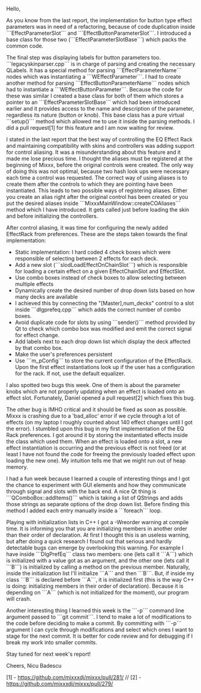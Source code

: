 Hello,

As you know from the last report, the implementation for button type
effect parameters was in need of a refactoring, because of code
duplication inside \`\`\`EffectParameterSlot\`\`\` and
\`\`\`EffectButtonParameterSlot\`\`\`. I introduced a base class for
those two (\`\`\`EffectParameterSlotBase\`\`\`) which packs the common
code.

The final step was displaying labels for button parameters too.
\`\`\`legacyskinparser.cpp\`\`\` is in charge of parsing and creating
the necessary QLabels. It has a special method for parsing
\`\`\`EffectParameterName\`\`\` nodes which was instantiating a
\`\`\`WEffectParameter\`\`\`. I had to create another method for parsing
\`\`\`EffectButtonParameterName\`\`\` nodes which had to instantiate a
\`\`\`WEffectButtonParameter\`\`\`. Because the code for these was
similar I created a base class for both of them which stores a pointer
to an \`\`\`EffectParameterSlotBase\`\`\` which had been introduced
earlier and it provides access to the name and description of the
parameter, regardless its nature (button or knob). This base class has a
pure virtual \`\`\`setup()\`\`\` method which allowed me to use it
inside the parsing methods. I did a pull request\[1\] for this feature
and I am now waiting for review.

I stated in the last report that the best way of controlling the EQ
Effect Rack and maintaining compatibility with skins and controllers was
adding support for control aliasing. It was a misunderstanding about
this feature and it made me lose precious time. I thought the aliases
must be registered at the beginning of Mixxx, before the original
controls were created. The only way of doing this was not optimal,
because two hash look ups were necessary each time a control was
requested. The correct way of using aliases is to create them after the
controls to which they are pointing have been instantiated. This leads
to two possible ways of registering aliases. Either you create an alias
right after the original control has been created or you put the desired
aliases inside \`\`\`MixxxMainWindow::createCOAliases\`\`\` method which
I have introduced. It gets called just before loading the skin and
before initializing the controllers.

After control aliasing, it was time for configuring the newly added
EffectRack from preferences. These are the steps taken towards the final
implementation:

  - Static implementation: I hard coded 4 check boxes which were
    responsible of selecting between 2 effects for each deck.
  - Add a new slot (\`\`\`slodLoadEffectOnChainSlot\`\`\`) which is
    responsible for loading a certain effect on a given EffectChainSlot
    and EffectSlot.
  - Use combo boxes instead of check boxes to allow selecting between
    multiple effects
  - Dynamically create the desired number of drop down lists based on
    how many decks are available
  - I achieved this by connecting the "\[Master\],num\_decks" control to
    a slot inside \`\`\`dlgprefeq.cpp\`\`\` which adds the correct
    number of combo boxes.
  - Avoid duplicate code for slots by using \`\`\`sender()\`\`\` method
    provided by Qt to check which combo box was modified and emit the
    correct signal for effect change.
  - Add labels next to each drop down list which display the deck
    affected by that combo box.
  - Make the user's preferences persistent
  - Use \`\`\`m\_pConfig\`\`\` to store the current configuration of the
    EffectRack. Upon the first effect instantiations look up if the user
    has a configuration for the rack. If not, use the default equalizer.

I also spotted two bugs this week. One of them is about the parameter
knobs which are not properly updating when an effect is loaded onto an
effect slot. Fortunately, Daniel opened a pull request\[2\] which fixes
this bug.

The other bug is IMHO critical and it should be fixed as soon as
possible. Mixxx is crashing due to a 'bad\_alloc' error if we cycle
through a lot of effects (on my laptop I roughly counted about 140
effect changes until I got the error). I stumbled upon this bug in my
first implementation of the EQ Rack preferences. I got around it by
storing the instantiated effects inside the class which used them. When
an effect is loaded onto a slot, a new effect instantiation is occurring
and the previous effect is not freed (or at least I have not found the
code for freeing the previously loaded effect upon loading the new one).
My intuition tells me that we might run out of heap memory.

I had a fun week because I learned a couple of interesting things and I
got the chance to experiment with GUI elements and how they communicate
through signal and slots with the back end. A nice Qt thing is
\`\`\`QComboBox::addItems()\`\`\` which is taking a list of QStrings and
adds those strings as separate options of the drop down list. Before
finding this method I added each entry manually inside a
\`\`\`foreach\`\`\` loop.

Playing with initialization lists in C++ I got a -Wreorder warning at
compile time. It is informing you that you are initializing members in
another order than their order of declaration. At first I thought this
is an useless warning, but after doing a quick research I found out that
serious and hardly detectable bugs can emerge by overlooking this
warning. For example I have inside \`\`\`DlgPrefEq\`\`\` class two
members: one (lets call it \`\`\`A\`\`\`) which is initialized with a
value got as an argument, and the other one (lets call it \`\`\`B\`\`\`)
is initialized by calling a method on the previous member. Naturally,
inside the initialization list I'll initialize \`\`\`A\`\`\` and then
\`\`\`B\`\`\`. But, if inside my class \`\`\`B\`\`\` is declared before
\`\`\`A\`\`\`, it is initialized first (this is the way C++ is doing:
initializing members in their order of declaration). Because it is
depending on \`\`\`A\`\`\` (which is not initialized for the moment),
our program will crash.

Another interesting thing I learned this week is the \`\`\`-p\`\`\`
command line argument passed to \`\`\`git commit\`\`\`. I tend to make a
lot of modifications to the code before deciding to make a commit. By
committing with \`\`\`-p\`\`\` argument I can cycle through
modifications and select which ones I want to stage for the next commit.
It is better for code review and for debugging if I break my work into
smaller commits.

Stay tuned for next week's report\!

Cheers, Nicu Badescu

\[1\] - <https://github.com/mixxxdj/mixxx/pull/281/> // \[2\] -
<https://github.com/mixxxdj/mixxx/pull/279/>
